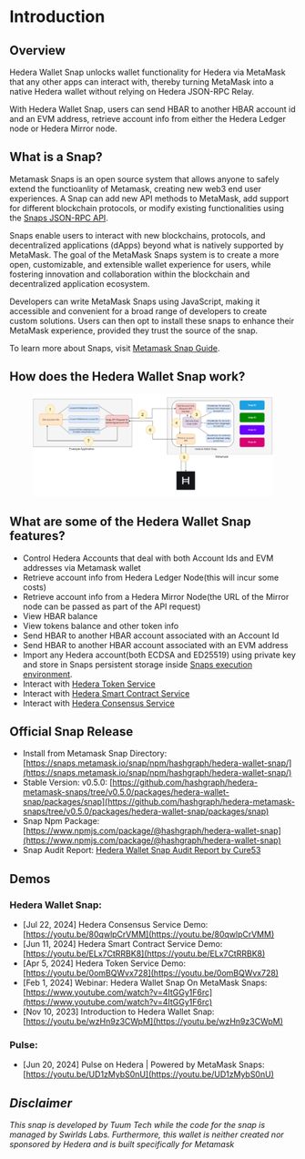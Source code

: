 # Introduction

## Overview

Hedera Wallet Snap unlocks wallet functionality for Hedera via MetaMask that any other apps can interact with, thereby turning MetaMask into a native Hedera wallet without relying on Hedera JSON-RPC Relay.

With Hedera Wallet Snap, users can send HBAR to another HBAR account id and an EVM address, retrieve account info from either the Hedera Ledger node or Hedera Mirror node.&#x20;

## What is a Snap?

Metamask Snaps is an open source system that allows anyone to safely extend the functioanlity of Metamask, creating new web3 end user experiences. A Snap can add new API methods to MetaMask, add support for different blockchain protocols, or modify existing functionalities using the [Snaps JSON-RPC API](https://docs.metamask.io/snaps/reference/rpc-api/).

Snaps enable users to interact with new blockchains, protocols, and decentralized applications (dApps) beyond what is natively supported by MetaMask. The goal of the MetaMask Snaps system is to create a more open, customizable, and extensible wallet experience for users, while fostering innovation and collaboration within the blockchain and decentralized application ecosystem.

Developers can write MetaMask Snaps using JavaScript, making it accessible and convenient for a broad range of developers to create custom solutions. Users can then opt to install these snaps to enhance their MetaMask experience, provided they trust the source of the snap.

To learn more about Snaps, visit [Metamask Snap Guide](https://docs.metamask.io/guide/snaps.html).

## How does the Hedera Wallet Snap work?



<figure><img src=".gitbook/assets/How does Hedera Wallet Snap work.drawio.png" alt=""><figcaption></figcaption></figure>

## &#x20;What are some of the Hedera Wallet Snap features?

* Control Hedera Accounts that deal with both Account Ids and EVM addresses via Metamask wallet
* Retrieve account info from Hedera Ledger Node(this will incur some costs)
* Retrieve account info from a Hedera Mirror Node(the URL of the Mirror node can be passed as part of the API request)
* View HBAR balance&#x20;
* View tokens balance and other token info
* Send HBAR to another HBAR account associated with an Account Id
* Send HBAR to another HBAR account associated with an EVM address
* Import any Hedera account(both ECDSA and ED25519) using private key and store in Snaps persistent storage inside [Snaps execution environment](https://docs.metamask.io/snaps/concepts/execution-environment/).
* Interact with [Hedera Token Service](https://docs.hedera.com/hedera/sdks-and-apis/sdks/token-service)
* Interact with [Hedera Smart Contract Service](https://docs.hedera.com/hedera/sdks-and-apis/sdks/smart-contracts)
* Interact with [Hedera Consensus Service](https://docs.hedera.com/hedera/sdks-and-apis/sdks/consensus-service)

## Official Snap Release

* Install from Metamask Snap Directory: [https://snaps.metamask.io/snap/npm/hashgraph/hedera-wallet-snap/](https://snaps.metamask.io/snap/npm/hashgraph/hedera-wallet-snap/)
* Stable Version: v0.5.0: [https://github.com/hashgraph/hedera-metamask-snaps/tree/v0.5.0/packages/hedera-wallet-snap/packages/snap](https://github.com/hashgraph/hedera-metamask-snaps/tree/v0.5.0/packages/hedera-wallet-snap/packages/snap)
* Snap Npm Package: [https://www.npmjs.com/package/@hashgraph/hedera-wallet-snap](https://www.npmjs.com/package/@hashgraph/hedera-wallet-snap)
* Snap Audit Report: [Hedera Wallet Snap Audit Report by Cure53](https://cure53.de/pentest-report\_hedera-snap.pdf)

## Demos

### Hedera Wallet Snap:

* \[Jul 22, 2024] Hedera Consensus Service Demo: [https://youtu.be/80qwlpCrVMM](https://youtu.be/80qwlpCrVMM)
* \[Jun 11, 2024] Hedera Smart Contract Service Demo: [https://youtu.be/ELx7CtRRBK8](https://youtu.be/ELx7CtRRBK8)
* \[Apr 5, 2024] Hedera Token Service Demo: [https://youtu.be/0omBQWvx728](https://youtu.be/0omBQWvx728)
* \[Feb 1, 2024] Webinar: Hedera Wallet Snap On MetaMask Snaps: [https://www.youtube.com/watch?v=4ItGGy1F6rc](https://www.youtube.com/watch?v=4ItGGy1F6rc)
* \[Nov 10, 2023] Introduction to Hedera Wallet Snap: [https://youtu.be/wzHn9z3CWpM](https://youtu.be/wzHn9z3CWpM)

### Pulse:

* \[Jun 20, 2024] Pulse on Hedera | Powered by MetaMask Snaps: [https://youtu.be/UD1zMybS0nU](https://youtu.be/UD1zMybS0nU)

## _Disclaimer_

_This snap is developed by Tuum Tech while the code for the snap is managed by Swirlds Labs. Furthermore, this wallet is neither created nor sponsored by Hedera and is built specifically for Metamask_
